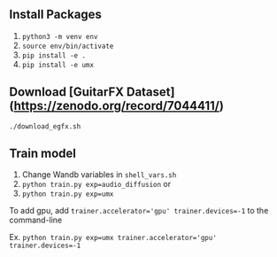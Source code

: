 
## Install Packages
1. `python3 -m venv env`
2. `source env/bin/activate`
3. `pip install -e .`
4. `pip install -e umx`

## Download [GuitarFX Dataset] (https://zenodo.org/record/7044411/)
`./download_egfx.sh`

## Train model
1. Change Wandb variables in `shell_vars.sh`
2. `python train.py exp=audio_diffusion`
or
2. `python train.py exp=umx`

To add gpu, add `trainer.accelerator='gpu' trainer.devices=-1` to the command-line

Ex. `python train.py exp=umx trainer.accelerator='gpu' trainer.devices=-1`


